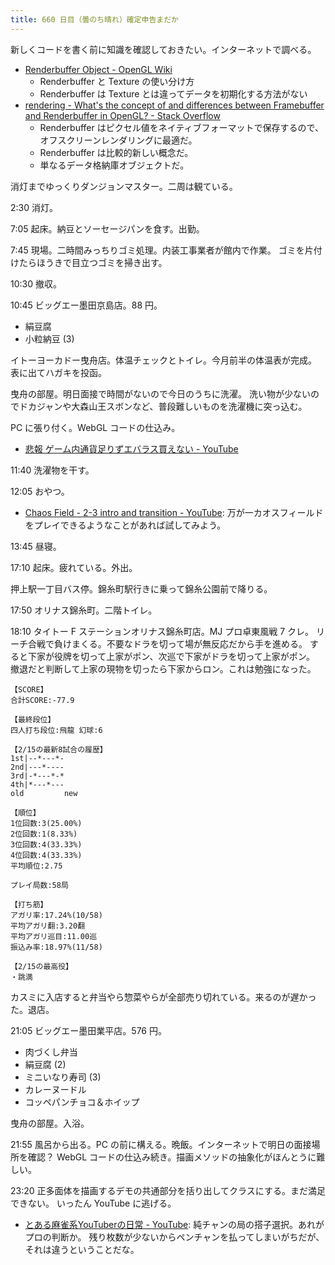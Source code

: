 ```yaml
---
title: 660 日目（曇のち晴れ）確定申告まだか
---
```


新しくコードを書く前に知識を確認しておきたい。インターネットで調べる。

* [Renderbuffer Object - OpenGL Wiki](https://www.khronos.org/opengl/wiki/Renderbuffer_Object)
  * Renderbuffer と Texture の使い分け方
  * Renderbuffer は Texture とは違ってデータを初期化する方法がない
* [rendering - What's the concept of and differences between Framebuffer and Renderbuffer in OpenGL? - Stack Overflow](https://stackoverflow.com/questions/2213030/whats-the-concept-of-and-differences-between-framebuffer-and-renderbuffer-in-op)
  * Renderbuffer はピクセル値をネイティブフォーマットで保存するので、オフスクリーンレンダリングに最適だ。
  * Renderbuffer は比較的新しい概念だ。
  * 単なるデータ格納庫オブジェクトだ。

消灯までゆっくりダンジョンマスター。二周は観ている。

2:30 消灯。

7:05 起床。納豆とソーセージパンを食す。出勤。

7:45 現場。二時間みっちりゴミ処理。内装工事業者が館内で作業。
ゴミを片付けたらほうきで目立つゴミを掃き出す。

10:30 撤収。

10:45 ビッグエー墨田京島店。88 円。

* 絹豆腐
* 小粒納豆 (3)

イトーヨーカドー曳舟店。体温チェックとトイレ。今月前半の体温表が完成。
表に出てハガキを投函。

曳舟の部屋。明日面接で時間がないので今日のうちに洗濯。
洗い物が少ないのでドカジャンや大森山王スボンなど、普段難しいものを洗濯機に突っ込む。

PC に張り付く。WebGL コードの仕込み。

* [悲報 ゲーム内通貨足りずエバラス買えない - YouTube](https://www.youtube.com/watch?v=_-3we0WASWI)

11:40 洗濯物を干す。

12:05 おやつ。

* [Chaos Field - 2-3 intro and transition - YouTube](https://www.youtube.com/watch?v=QGSumiLtBu4):
  万が一カオスフィールドをプレイできるようなことがあれば試してみよう。

13:45 昼寝。

17:10 起床。疲れている。外出。

押上駅一丁目バス停。錦糸町駅行きに乗って錦糸公園前で降りる。

17:50 オリナス錦糸町。二階トイレ。

18:10 タイトー F ステーションオリナス錦糸町店。MJ プロ卓東風戦 7 クレ。
リーチ合戦で負けまくる。不要なドラを切って場が無反応だから手を進める。
すると下家が役牌を切って上家がポン、次巡で下家がドラを切って上家がポン。
撤退だと判断して上家の現物を切ったら下家からロン。これは勉強になった。

```text
【SCORE】
合計SCORE:-77.9

【最終段位】
四人打ち段位:飛龍 幻球:6

【2/15の最新8試合の履歴】
1st|--*---*-
2nd|---*----
3rd|-*---*-*
4th|*---*---
old         new

【順位】
1位回数:3(25.00%)
2位回数:1(8.33%)
3位回数:4(33.33%)
4位回数:4(33.33%)
平均順位:2.75

プレイ局数:58局

【打ち筋】
アガリ率:17.24%(10/58)
平均アガリ翻:3.20翻
平均アガリ巡目:11.00巡
振込み率:18.97%(11/58)

【2/15の最高役】
・跳満
```

カスミに入店すると弁当やら惣菜やらが全部売り切れている。来るのが遅かった。退店。

21:05 ビッグエー墨田業平店。576 円。

* 肉づくし弁当
* 絹豆腐 (2)
* ミニいなり寿司 (3)
* カレーヌードル
* コッペパンチョコ＆ホイップ

曳舟の部屋。入浴。

21:55 風呂から出る。PC の前に構える。晩飯。インターネットで明日の面接場所を確認？
WebGL コードの仕込み続き。描画メソッドの抽象化がほんとうに難しい。

23:20 正多面体を描画するデモの共通部分を括り出してクラスにする。まだ満足できない。
いったん YouTube に逃げる。

* [とある麻雀系YouTuberの日常 - YouTube](https://www.youtube.com/watch?v=TS-wIkahKi4):
  純チャンの局の搭子選択。あれがプロの判断か。
  残り枚数が少ないからペンチャンを払ってしまいがちだが、それは違うということだな。
